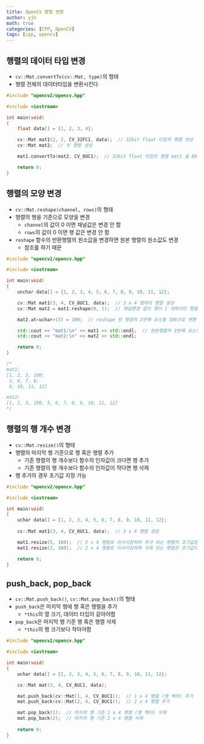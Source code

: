 ```yaml
---
title: OpenCV 행렬 변환
author: yjh
math: true
categories: [CPP, OpenCV]
tags: [cpp, opencv]
---
```


## 행렬의 데이터 타입 변경

- `cv::Mat.convertTo(cv::Mat, type)`의 형태
- 행렬 전체의 데이터타입을 변환시킨다

```cpp
#include "opencv2/opencv.hpp"

#include <iostream>

int main(void)
{
    float data[] = {1, 2, 3, 4};

    cv::Mat mat1(2, 2, CV_32FC1, data);  // 32bit float 타입의 행렬 생성
    cv::Mat mat2;  // 빈 행렬 생성

    mat1.convertTo(mat2, CV_8UC1);  // 32bit float 타입의 행렬 mat1 을 8bit uchar 타입의 행렬로 변환후 mat2 에 복사

    return 0;
}
```

## 행렬의 모양 변경

- `cv::Mat.reshape(channel, rows)`의 형태
- 행렬의 행을 기준으로 모양을 변경
  - `channel`의 값이 0 이면 채널값은 변경 안 함
  - `rows`의 값이 0 이면 행 값은 변경 안 함
- `reshape` 함수의 반환행렬의 원소값을 변경하면 원본 행렬의 원소값도 변경
  - 참조를 하기 때문

```cpp
#include "opencv2/opencv.hpp"

#include <iostream>

int main(void)
{
    unchar data[] = {1, 2, 3, 4, 5, 6, 7, 8, 9, 10, 11, 12};

    cv::Mat mat1(3, 4, CV_8UC1, data);  // 3 x 4 형태의 행렬 생성
    cv::Mat mat2 = mat1.reshape(0, 1);  // 채널변경 없이 행이 1 개짜리인 행렬 반환 (1 x 12)

    mat2.at<uchar>(3) = 100;  // reshape 된 행렬의 3번째 요소를 100으로 변환

    std::cout << "mat1:\n" << mat1 << std::endl;  // 원본행렬의 3번째 요소도 100으로 변경
    std::cout << "mat2:\n" << mat2 << std::endl;

    return 0;
}

/*
mat1:
[1, 2, 3, 100;
 5, 6, 7, 8;
 9, 10, 11, 12]

mat2:
[1, 2, 3, 100, 5, 6, 7, 8, 9, 10, 11, 12]
*/
```

## 행렬의 행 개수 변경

- `cv::Mat.resize()`의 형태
- 행렬의 마지막 행 기준으로 행 혹은 행렬 추가
  - 기존 행렬의 행 개수보다 함수의 인자값이 크다면 행 추가
  - 기존 행렬의 행 개수보다 함수의 인자값이 작다면 행 삭제
- 행 추가의 경우 초기값 지정 가능

```cpp
#include "opencv2/opencv.hpp"

#include <iostream>

int main(void)
{
    uchar data[] = {1, 2, 3, 4, 5, 6, 7, 8, 9, 10, 11, 12};
    
    cv::Mat mat1(3, 4, CV_8UC1, data);  // 3 x 4 행렬 생성

    mat1.resize(5, 100);  // 5 x 4 행렬로 리사이징하며 추가 되는 행렬의 초기값은 100으로 지정
    mat1.resize(2, 100);  // 2 x 4 행렬로 리사이징하며 삭제 되는 행렬은 초기값이 필요 없으므로 100은 무시

    return 0;
}
```

## push_back, pop_back

- `cv::Mat.push_back()`, `cv::Mat.pop_back()`의 형태
- `push_back`은 마지막 행에 행 혹은 행렬을 추가
  - `*this`의 열 크기, 데이터 타입이 같아야함
- `pop_back`은 마지막 행 기준 행 혹은 행렬 삭제
  - `*this`의 행 크기보다 작아야함

```cpp
#include "opencv2/opencv.hpp"

#include <iostream>

int main(void)
{
    uchar data[] = {1, 2, 3, 4, 5, 6, 7, 8, 9, 10, 11, 12};

    cv::Mat mat(3, 4, CV_8UC1, data);

    mat.push_back(cv::Mat(1, 4, CV_8UC1));  // 1 x 4 행렬 (행 벡터) 추가
    mat.push_back(cv::Mat(2, 4, CV_8UC1));  // 2 x 4 행렬 추가

    mat.pop_back(1);  // 마지막 행 기준 1 x 4 행렬 (행 벡터) 삭제
    mat.pop_back(2);  // 마지막 행 기준 2 x 4 행렬 삭제
    
    return 0;
}
```
